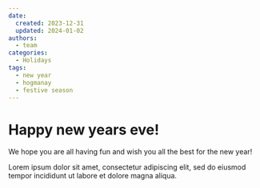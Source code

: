 ```yaml
---
date:
  created: 2023-12-31
  updated: 2024-01-02
authors:
  - team
categories:
  - Holidays
tags:
  - new year
  - hogmanay
  - festive season
---
```


# Happy new years eve!

We hope you are all having fun and wish you all the best for the new year!

<!-- more -->

Lorem ipsum dolor sit amet, consectetur adipiscing elit, sed do eiusmod
tempor incididunt ut labore et dolore magna aliqua.
